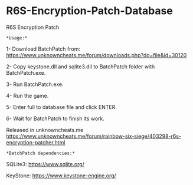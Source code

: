 # R6S-Encryption-Patch-Database
R6S Encryption Patch


	*Usage:*

1- Download BatchPatch from:
     https://www.unknowncheats.me/forum/downloads.php?do=file&id=30120

2- Copy keystone.dll and sqlite3.dll to BatchPatch folder with BatchPatch.exe.

3- Run BatchPatch.exe.

4- Run the game.

5- Enter full to database file and click ENTER.

6- Wait for BatchPatch to finish its work.


Released in unknowncheats.me
https://www.unknowncheats.me/forum/rainbow-six-siege/403298-r6s-encryption-patcher.html


	*BatchPatch dependencies:*

SQLite3: https://www.sqlite.org/

KeyStone: https://www.keystone-engine.org/
